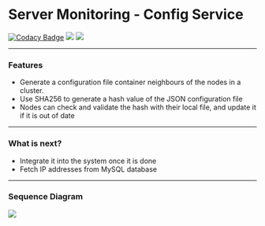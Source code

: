 # Server Monitoring - Config Service

[![Codacy Badge](https://api.codacy.com/project/badge/Grade/e96989c69a914cf5ac27454b20b59ac8)](https://app.codacy.com/gh/SW7-aau/config-service?utm_source=github.com&utm_medium=referral&utm_content=SW7-aau/config-service&utm_campaign=Badge_Grade)[](https://img.shields.io/github/forks/pandao/editor.md.svg) ![](https://img.shields.io/github/tag/pandao/editor.md.svg) ![](https://img.shields.io/github/release/pandao/editor.md.svg) 

-------------
### Features

- Generate a configuration file container neighbours of the nodes in a cluster.
- Use SHA256 to generate a hash value of the JSON configuration file
- Nodes can check and validate the hash with their local file, and update it if it is out of date

-------------
### What is next?

- Integrate it into the system once it is done
- Fetch IP addresses from MySQL database

-------------
### Sequence Diagram

![](https://i.imgur.com/jfpIX3x.png)